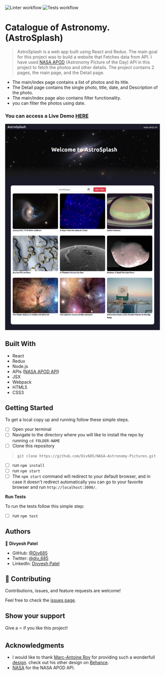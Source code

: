 ![Linter workflow](https://github.com/Div685/NASA-Astronomy-Pictures/actions/workflows/linters.yml/badge.svg)
![Tests workflow](https://github.com/Div685/NASA-Astronomy-Pictures/actions/workflows/tests.yml/badge.svg)
# Catalogue of Astronomy. (AstroSplash)

> AstroSplash is a web app built using React and Redux. The main goal for this project was to build a website that Fetches data from API. I have used [NASA APOD](https://api.nasa.gov/) (Astronomy Picture of the Day) API in this project to fetch the photos and other details. The project contains 2 pages, the main page, and the Detail page.
- The main/index page contains a list of photos and its title.
- The Detail page contains the single photo, title, date, and Description of the photo.
- The main/index page also contains filter functionality.
- you can filter the photos using date.

### You can access a Live Demo [HERE]( https://astro-splash.web.app)

![Screenshot](./screencapture.png)

## Built With

- React
- Redux
- Node.js
- APIs ([NASA APOD API](https://api.nasa.gov/))
- JSX
- Webpack
- HTML5
- CSS3


## Getting Started

To get a local copy up and running follow these simple steps.

- [ ] Open your terminal
- [ ]  Navigate to the directory where you will like to install the repo by running `cd FOLDER-NAME` 
- [ ] Clone this repository
 > `git clone https://github.com/Div685/NASA-Astronomy-Pictures.git`
- [ ] run `npm install`
- [ ] run `npm start`
- [ ] The `npm start` command will redirect to your default browser, and in case it doesn't redirect automatically you can go to your favorite browser and run `http://localhost:3000/`.

**Run Tests**

To run the tests follow this simple step:

- [ ] run `npm test` 

## Authors

👤 **Divyesh Patel**

- GitHub: [@Div685](https://github.com/Div685)
- Twitter: [@div_685](https://twitter.com/div_685)
- LinkedIn: [Divyesh Patel](https://www.linkedin.com/in/divyesh-daxa-patel/)


## 🤝 Contributing

Contributions, issues, and feature requests are welcome!

Feel free to check the [issues page](https://github.com/Div685/NASA-Astronomy-Pictures/issues).


## Show your support

Give a ⭐️ if you like this project!

## Acknowledgments

- I would like to thank [Marc-Antoine Roy](https://www.behance.net/enfantroy) for providing such a wonderfull [design](https://www.behance.net/gallery/11351281/NomNom). check out his other design on [Behance](https://www.behance.net/enfantroy).
- [NASA](https://api.nasa.gov/) for the NASA APOD API.
